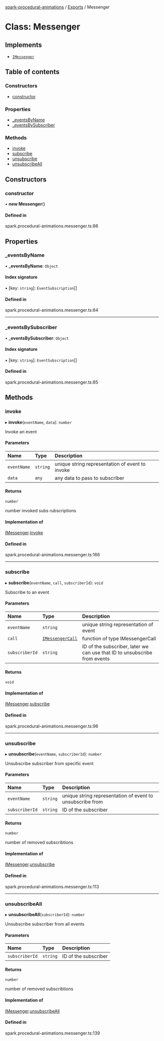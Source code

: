 [spark-procedural-animations](../README.md) / [Exports](../modules.md) / Messenger

# Class: Messenger

## Implements

- [`IMessenger`](../interfaces/IMessenger.md)

## Table of contents

### Constructors

- [constructor](Messenger.md#constructor)

### Properties

- [\_eventsByName](Messenger.md#_eventsbyname)
- [\_eventsBySubscriber](Messenger.md#_eventsbysubscriber)

### Methods

- [invoke](Messenger.md#invoke)
- [subscribe](Messenger.md#subscribe)
- [unsubscribe](Messenger.md#unsubscribe)
- [unsubscribeAll](Messenger.md#unsubscribeall)

## Constructors

### constructor

• **new Messenger**()

#### Defined in

spark.procedural-animations.messenger.ts:86

## Properties

### \_eventsByName

• **\_eventsByName**: `Object`

#### Index signature

▪ [key: `string`]: `EventSubscription`[]

#### Defined in

spark.procedural-animations.messenger.ts:84

___

### \_eventsBySubscriber

• **\_eventsBySubscriber**: `Object`

#### Index signature

▪ [key: `string`]: `EventSubscription`[]

#### Defined in

spark.procedural-animations.messenger.ts:85

## Methods

### invoke

▸ **invoke**(`eventName`, `data`): `number`

Invoke an event

#### Parameters

| Name | Type | Description |
| :------ | :------ | :------ |
| `eventName` | `string` | unique string representation of event to invoke |
| `data` | `any` | any data to pass to subscriber |

#### Returns

`number`

number invoked subs rubscriptions

#### Implementation of

[IMessenger](../interfaces/IMessenger.md).[invoke](../interfaces/IMessenger.md#invoke)

#### Defined in

spark.procedural-animations.messenger.ts:166

___

### subscribe

▸ **subscribe**(`eventName`, `call`, `subscriberId`): `void`

Subscribe to an event

#### Parameters

| Name | Type | Description |
| :------ | :------ | :------ |
| `eventName` | `string` | unique string representation of event |
| `call` | [`IMessengerCall`](../interfaces/IMessengerCall.md) | function of type IMessengerCall |
| `subscriberId` | `string` | ID of the subscriber, later we can use that ID to unsubscribe from events |

#### Returns

`void`

#### Implementation of

[IMessenger](../interfaces/IMessenger.md).[subscribe](../interfaces/IMessenger.md#subscribe)

#### Defined in

spark.procedural-animations.messenger.ts:96

___

### unsubscribe

▸ **unsubscribe**(`eventName`, `subscriberId`): `number`

Unsubscribe subscriber from specific event

#### Parameters

| Name | Type | Description |
| :------ | :------ | :------ |
| `eventName` | `string` | unique string representation of event to unsubscribe from |
| `subscriberId` | `string` | ID of the subscriber |

#### Returns

`number`

number of removed subscribtions

#### Implementation of

[IMessenger](../interfaces/IMessenger.md).[unsubscribe](../interfaces/IMessenger.md#unsubscribe)

#### Defined in

spark.procedural-animations.messenger.ts:113

___

### unsubscribeAll

▸ **unsubscribeAll**(`subscriberId`): `number`

Unsubscribe subscriber from all events

#### Parameters

| Name | Type | Description |
| :------ | :------ | :------ |
| `subscriberId` | `string` | ID of the subscriber |

#### Returns

`number`

number of removed subscribtions

#### Implementation of

[IMessenger](../interfaces/IMessenger.md).[unsubscribeAll](../interfaces/IMessenger.md#unsubscribeall)

#### Defined in

spark.procedural-animations.messenger.ts:139
